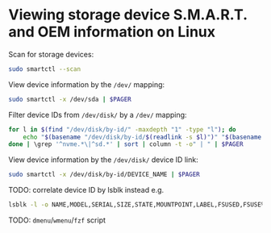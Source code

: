 # Viewing storage device S.M.A.R.T. and OEM information on Linux

Scan for storage devices:

```sh
sudo smartctl --scan
```

View device information by the `/dev/` mapping:

```sh
sudo smartctl -x /dev/sda | $PAGER
```

Filter device IDs from `/dev/disk/` by a `/dev/` mapping:

```sh
for l in $(find "/dev/disk/by-id/" -maxdepth "1" -type "l"); do
    echo "$(basename "/dev/disk/by-id/$(readlink -s $l)")" "$(basename $l)"
done | \grep '^nvme.*\|^sd.*' | sort | column -t -o" | " | $PAGER
```

View device information by the `/dev/disk/` device ID link:

```sh
sudo smartctl -x /dev/disk/by-id/DEVICE_NAME | $PAGER
```

TODO: correlate device ID by lsblk instead e.g.

```sh
lsblk -l -o NAME,MODEL,SERIAL,SIZE,STATE,MOUNTPOINT,LABEL,FSUSED,FSUSE%,FSSIZE
```

TODO: `dmenu`/`wmenu`/`fzf` script
